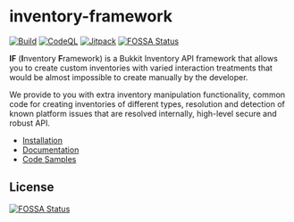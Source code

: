 # inventory-framework

[![Build](https://github.com/DevNatan/inventory-framework/actions/workflows/build.yml/badge.svg)](https://github.com/DevNatan/inventory-framework/actions/workflows/build.yml)
[![CodeQL](https://github.com/DevNatan/inventory-framework/actions/workflows/codeql-analysis.yml/badge.svg)](https://github.com/DevNatan/inventory-framework/actions/workflows/codeql-analysis.yml)
[![Jitpack](https://jitpack.io/v/DevNatan/inventory-framework.svg)](https://jitpack.io/#DevNatan/inventory-framework)
[![FOSSA Status](https://app.fossa.com/api/projects/git%2Bgithub.com%2FDevNatan%2Finventory-framework.svg?type=shield)](https://app.fossa.com/projects/git%2Bgithub.com%2FDevNatan%2Finventory-framework?ref=badge_shield)

**IF** (**I**nventory **F**ramework) is a Bukkit Inventory API framework that allows you to create custom inventories
with varied interaction treatments that would be almost impossible to create manually by the developer.

We provide to you with extra inventory manipulation functionality, common code for creating inventories of different types,
resolution and detection of known platform issues that are resolved internally, high-level secure and robust API.

* [Installation](https://github.com/DevNatan/inventory-framework/wiki/Installation)
* [Documentation](https://github.com/DevNatan/inventory-framework/wiki)
* [Code Samples](https://github.com/DevNatan/inventory-framework/tree/main/examples)


## License
[![FOSSA Status](https://app.fossa.com/api/projects/git%2Bgithub.com%2FDevNatan%2Finventory-framework.svg?type=large)](https://app.fossa.com/projects/git%2Bgithub.com%2FDevNatan%2Finventory-framework?ref=badge_large)